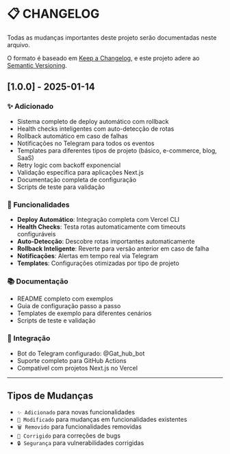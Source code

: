 # 📋 CHANGELOG

Todas as mudanças importantes deste projeto serão documentadas neste arquivo.

O formato é baseado em [Keep a Changelog](https://keepachangelog.com/pt-BR/1.0.0/),
e este projeto adere ao [Semantic Versioning](https://semver.org/lang/pt-BR/).

## [1.0.0] - 2025-01-14

### ✨ Adicionado
- Sistema completo de deploy automático com rollback
- Health checks inteligentes com auto-detecção de rotas
- Rollback automático em caso de falhas
- Notificações no Telegram para todos os eventos
- Templates para diferentes tipos de projeto (básico, e-commerce, blog, SaaS)
- Retry logic com backoff exponencial
- Validação específica para aplicações Next.js
- Documentação completa de configuração
- Scripts de teste para validação

### 🔧 Funcionalidades
- **Deploy Automático**: Integração completa com Vercel CLI
- **Health Checks**: Testa rotas automaticamente com timeouts configuráveis
- **Auto-Detecção**: Descobre rotas importantes automaticamente
- **Rollback Inteligente**: Reverte para versão anterior em caso de falha
- **Notificações**: Alertas em tempo real via Telegram
- **Templates**: Configurações otimizadas por tipo de projeto

### 📚 Documentação
- README completo com exemplos
- Guia de configuração passo a passo
- Templates de exemplo para diferentes cenários
- Scripts de teste e validação

### 🤖 Integração
- Bot do Telegram configurado: @Gat_hub_bot
- Suporte completo para GitHub Actions
- Compatível com projetos Next.js no Vercel

---

## Tipos de Mudanças
- `✨ Adicionado` para novas funcionalidades
- `🔧 Modificado` para mudanças em funcionalidades existentes
- `🗑️ Removido` para funcionalidades removidas
- `🐛 Corrigido` para correções de bugs
- `🔒 Segurança` para vulnerabilidades corrigidas
